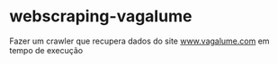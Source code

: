 # webscraping-vagalume
Fazer um crawler que recupera dados do site ​www.vagalume.com​ em tempo de execução
